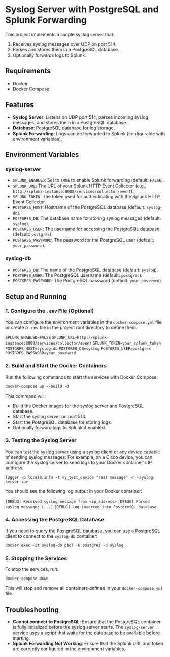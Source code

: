
# Syslog Server with PostgreSQL and Splunk Forwarding

This project implements a simple syslog server that:
1. Receives syslog messages over UDP on port 514.
2. Parses and stores them in a PostgreSQL database.
3. Optionally forwards logs to Splunk.

## Requirements

- Docker
- Docker Compose

## Features

- **Syslog Server**: Listens on UDP port 514, parses incoming syslog messages, and stores them in a PostgreSQL database.
- **Database**: PostgreSQL database for log storage.
- **Splunk Forwarding**: Logs can be forwarded to Splunk (configurable with environment variables).

## Environment Variables

### syslog-server

- `SPLUNK_ENABLED`: Set to `TRUE` to enable Splunk forwarding (default: `FALSE`).
- `SPLUNK_URL`: The URL of your Splunk HTTP Event Collector (e.g., `http://splunk-instance:8088/services/collector/event`).
- `SPLUNK_TOKEN`: The token used for authenticating with the Splunk HTTP Event Collector.
- `POSTGRES_HOST`: Hostname of the PostgreSQL database (default: `syslog-db`).
- `POSTGRES_DB`: The database name for storing syslog messages (default: `syslog`).
- `POSTGRES_USER`: The username for accessing the PostgreSQL database (default: `postgres`).
- `POSTGRES_PASSWORD`: The password for the PostgreSQL user (default: `your_password`).

### syslog-db

- `POSTGRES_DB`: The name of the PostgreSQL database (default: `syslog`).
- `POSTGRES_USER`: The PostgreSQL username (default: `postgres`).
- `POSTGRES_PASSWORD`: The PostgreSQL password (default: `your_password`).

## Setup and Running

### 1. Configure the `.env` File (Optional)

You can configure the environment variables in the `docker-compose.yml` file or create a `.env` file in the project root directory to define them.

`SPLUNK_ENABLED=FALSE`
`SPLUNK_URL=http://splunk-instance:8088/services/collector/event`
`SPLUNK_TOKEN=your_splunk_token`
`POSTGRES_HOST=syslog-db`
`POSTGRES_DB=syslog`
`POSTGRES_USER=postgres`
`POSTGRES_PASSWORD=your_password`

### 2. Build and Start the Docker Containers

Run the following commands to start the services with Docker Compose:

`docker-compose up --build -d` 

This command will:

-   Build the Docker images for the syslog server and PostgreSQL database.
-   Start the syslog server on port 514.
-   Start the PostgreSQL database for storing logs.
-   Optionally forward logs to Splunk if enabled.

### 3. Testing the Syslog Server

You can test the syslog server using a syslog client or any device capable of sending syslog messages. For example, on a Cisco device, you can configure the syslog server to send logs to your Docker container's IP address.

`logger -p local0.info -t my_test_device "Test message" -n <syslog-server-ip>` 

You should see the following log output in your Docker container:

`[DEBUG] Received syslog message from <ip_address>`
`[DEBUG] Parsed syslog message: [...]`
`[DEBUG] Log inserted into PostgreSQL database` 

### 4. Accessing the PostgreSQL Database

If you need to query the PostgreSQL database, you can use a PostgreSQL client to connect to the `syslog-db` container:

`docker exec -it syslog-db psql -U postgres -d syslog` 

### 5. Stopping the Services

To stop the services, run:

`docker-compose down` 

This will stop and remove all containers defined in your `docker-compose.yml` file.

## Troubleshooting

-   **Cannot connect to PostgreSQL**: Ensure that the PostgreSQL container is fully initialized before the syslog server starts. The `syslog-server` service uses a script that waits for the database to be available before starting.
-   **Splunk Forwarding Not Working**: Ensure that the Splunk URL and token are correctly configured in the environment variables.
